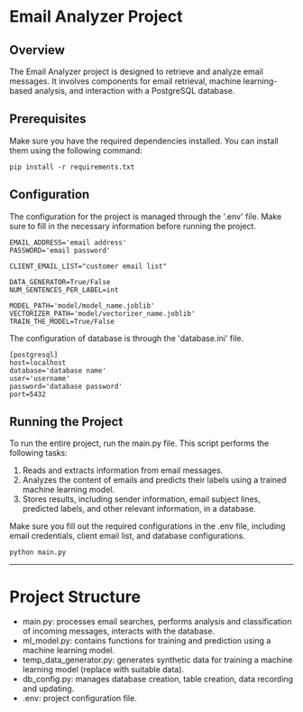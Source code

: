 # Email Analyzer Project


## Overview

The Email Analyzer project is designed to retrieve and analyze email messages. It involves components for email retrieval, machine learning-based analysis, and interaction with a PostgreSQL database.

## Prerequisites

Make sure you have the required dependencies installed. You can install them using the following command:

```
pip install -r requirements.txt
```

## Configuration

The configuration for the project is managed through the '.env' file. Make sure to fill in the necessary information before running the project.

```
EMAIL_ADDRESS='email address'
PASSWORD='email password'

CLIENT_EMAIL_LIST="customer email list"

DATA_GENERATOR=True/False
NUM_SENTENCES_PER_LABEL=int

MODEL_PATH='model/model_name.joblib'
VECTORIZER_PATH='model/vectorizer_name.joblib'
TRAIN_THE_MODEL=True/False
```

The configuration of database is through the 'database.ini' file.
```
[postgresql]
host=localhost
database='database name'
user='username'
password='database password'
port=5432
```

## Running the Project

To run the entire project, run the main.py file. This script performs the following tasks:

1. Reads and extracts information from email messages.
2. Analyzes the content of emails and predicts their labels using a trained machine learning model.
3. Stores results, including sender information, email subject lines, predicted labels, and other relevant information, in a database.

Make sure you fill out the required configurations in the .env file, including email credentials, client email list, and database configurations.
```
python main.py
```

***

# Project Structure

- main.py: processes email searches, performs analysis and classification of incoming messages, interacts with the database.
- ml_model.py: contains functions for training and prediction using a machine learning model.
- temp_data_generator.py: generates synthetic data for training a machine learning model (replace with suitable data).
- db_config.py: manages database creation, table creation, data recording and updating.
- .env: project configuration file.
